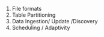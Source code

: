 1. File formats
2. Table Partitioning
3. Data Ingestion/ Update /Discovery
4. Scheduling / Adaptivity
